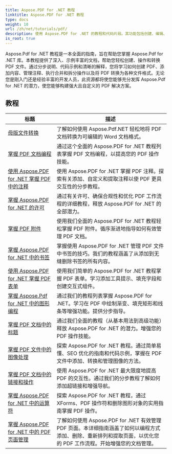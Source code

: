 ```yaml
---
title: Aspose.PDF for .NET 教程
linktitle: Aspose.PDF for .NET 教程
type: docs
weight: 10
url: /zh/net/tutorials/pdf/
description: 使用 Aspose.PDF for .NET 的教程和代码片段。其功能包括创建、编辑、转换、打印和 PDF 文档处理功能。
is_root: true
---
```


Aspose.Pdf for .NET 教程是一本全面的指南，旨在帮助您掌握 Aspose.Pdf for .NET 库。本教程提供了深入、示例丰富的文档，帮助您轻松创建、操作和转换 PDF 文件。通过分步说明、代码示例和清晰的解释，您将学习如何创建 PDF、添加内容、管理注释、执行合并和拆分操作以及将 PDF 转换为各种文件格式。无论您是刚入门还是经验丰富的开发人员，此资源都将使您能够充分发挥 Aspose.Pdf for .NET 的潜力，使您能够构建强大且自定义的 PDF 解决方案。

## 教程
| 标题 | 描述 |
| --- | --- | 
| [母版文件转换](./mastering-document-conversion/) | 了解如何使用 Aspose.Pdf.NET 轻松地将 PDF 文档转换为可编辑的 Word 文档格式。 |
| [掌握 PDF 文档编程](./master-pdf-document-programming/) | 通过这个全面的 Aspose.PDF for .NET 教程列表掌握 PDF 文档编程，以提高您的 PDF 操作技能。 | 
| [使用 Aspose.PDF for .NET 掌握 PDF 中的注释](./mastering-annotations/) | 使用 Aspose.PDF for .NET 掌握 PDF 注释。探索有关添加、自定义和提取注释以使 PDF 更具交互性的分步教程。 |
| [掌握 Aspose.PDF for .NET 的许可](./master-licensing/) | 通过有关许可、确保合规性和优化 PDF 工作流程的详细教程，释放 Aspose.PDF for .NET 的全部潜力。 |
| [掌握 PDF 附件](./mastering-pdf-attachments/) | 使用我们全面的 Aspose.PDF for .NET 教程轻松掌握 PDF 附件。循序渐进地指导如何有效管理 PDF 文档。 |
| [掌握 Aspose.PDF for .NET 中的书签](./mastering-bookmarks/) | 掌握使用 Aspose.PDF for .NET 管理 PDF 文件中书签的技巧。我们的教程涵盖了从添加到无缝删除书签的所有内容。 |
| [使用 Aspose.PDF for .NET 掌握 PDF 表单](./mastering-pdf-forms/) | 使用我们简单的 Aspose.PDF for .NET 教程掌握 PDF 表单。学习添加工具提示、填充字段和创建交互式组件。 |
| [掌握 Aspose.Pdf for .NET 中的图形编程](./mastering-graph-programming/) | 通过我们的教程列表掌握 Aspose.PDF for .NET。学习在 PDF 中绘制渐变、填充矩形和线条等增强功能。提供分步指导。 |
| [掌握 PDF 文档中的标题](./mastering-headings/) | 通过我们全面的教程（从基本用法到高级功能）释放 Aspose.PDF for .NET 的潜力。增强您的 PDF 操作技能。 |
| [掌握 PDF 文件中的图像处理](./mastering-image-Processing/) | 探索 Aspose.PDF for .NET 教程。通过简单易懂、SEO 优化的指南和代码示例，掌握在 PDF 文件中添加、转换和管理图像的方法。 |
| [掌握 PDF 文档中的链接和操作](./mastering-links-and-actions/) | 使用 Aspose.PDF for .NET 最大限度地提高 PDF 的交互性。通过我们的分步教程了解如何添加超链接和增强导航。 |
| [掌握 Aspose.PDF for .NET 中的运算符](./mastering-operators/) | 探索 Aspose.PDF for .NET 教程，通过 XForms、PDF 操作符和删除图形对象的实用指南掌握 PDF 操作。 |
| [掌握 Aspose.PDF for .NET 中的 PDF 页面管理](./master-pdf-page-management/) | 了解如何使用 Aspose.PDF for .NET 有效管理 PDF 页面。本详细指南涵盖了如何以编程方式添加、删除、重新排列和提取页面，以优化您的 PDF 工作流程。开始增强您的文档管理。 |